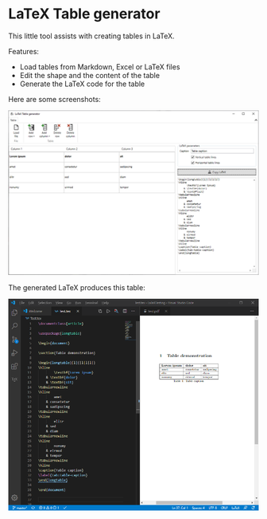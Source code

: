 # LaTeX Table generator

This little tool assists with creating tables in LaTeX. 

Features:

- Load tables from Markdown, Excel or LaTeX files
- Edit the shape and the content of the table
- Generate the LaTeX code for the table



Here are some screenshots:

![LaTeXTableGenerator](https://raw.githubusercontent.com/Bennik2000/LaTeXTableGenerator/master/Screenshots/LaTeXTableGenerator.png)

The generated LaTeX produces this table:

![Generated LaTeX](https://raw.githubusercontent.com/Bennik2000/LaTeXTableGenerator/master/Screenshots/GeneratedLaTeX.png)
